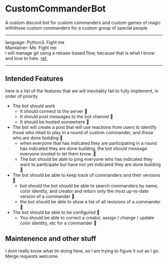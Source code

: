 # CustomCommanderBot
A custom discord bot for custom commanders and custom 
games of magic withthose custom commanders for a 
custom group of special people
___
language: Python3. Fight me  
Maintainer: Me. Fight me  
I will manage git using a rebase-based flow, because that is 
what I know and love to hate. [ref.](https://medium.com/singlestone/a-git-workflow-using-rebase-1b1210de83e5)  
___
## Intended Features
here is a list of the features that we will inevitably fail to fully implement, in order of priority
- The bot should work
  - It should connect to the server :red_circle:
  - It should post messages to the bot channel :red_circle:
  - It should be hosted somewhere :red_circle:
- The bot will create a post that will use reactions from users to identify
  those who inted to play in a round of custom commander, and those who are done building :red_circle:
  - when everyone that has indicated they are participating in a round has indicated they are
    done building, the bot should message everyone involed to let them know. :red_circle:
  - The bot should be able to ping everyone who has indicated they want to participate but have
    not yet indicated they are done building :red_circle:
- The bot should be able to keep track of commanders and their versions :red_circle:
  - bot should the bot should be able to search commanders by name, color identity, and creator
    and return only the most up-to-date version of a commander :red_circle:
  - the bot should be able to show a list of all revisions of a commander :red_circle:
- The bot should be able to be configured :red_circle:
  - You should be able to correct a creator, assign / change / update color identity, etc for a 
    commander :red_circle:

## Maintenence and other stuff
I dont really know what Im doing here, so I am trying to figure it out as I go. Merge requests welcome.  

